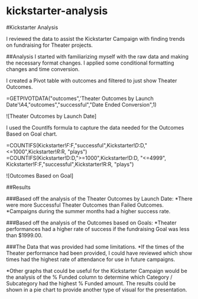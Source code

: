 # kickstarter-analysis

#Kickstarter Analysis


I reviewed the data to assist the Kickstarter Campaign with finding trends on fundraising for Theater projects. 

##Analysis
I started with familiarizing myself with the raw data and making the necessary format changes. I applied some conditional formatting changes and time conversion. 

I created a Pivot table with outcomes and filtered to just show Theater Outcomes. 

=GETPIVOTDATA("outcomes",'Theater Outcomes by Launch Date'!$A$4,"outcomes","successful","Date Ended Conversion",1)

 ![Theater Outcomes by Launch Date]


I used the CountIfs formula to capture the data needed for the Outcomes Based on Goal chart. 

=COUNTIFS(Kickstarter!$F:$F,"successful",Kickstarter!$D:$D,"<=1000",Kickstarter!$R:$R, "plays")
=COUNTIFS(Kickstarter!D:D,">=1000",Kickstarter!D:D, "<=4999", Kickstarter!F:F,"successful",Kickstarter!R:R, "plays")

![Outcomes Based on Goal]
 

##Results

###Based off the analysis of the Theater Outcomes by Launch Date:
	*There were more Successful Theater Outcomes than Failed Outcomes.
 *Campaigns during the summer months had a higher success rate.

###Based off the analysis of the Outcomes based on Goals:
*Theater performances had a higher rate of success if the fundraising Goal was less than $1999.00. 

###The Data that was provided had some limitations. 
*If the times of the Theater performance had been provided, I could have reviewed which show times had the highest rate of attendance for use in future campaigns. 

*Other graphs that could be useful for the Kickstarter Campaign would be the analysis of the % Funded column to determine which Category / Subcategory had the highest % Funded amount.  The results could be shown in a pie chart to provide another type of visual for the presentation. 
